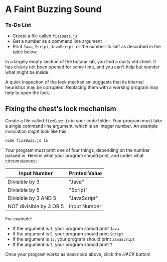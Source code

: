# A Faint Buzzing Sound

<div class="aside">
<h3>To-Do List</h3>
<ul>
  <li>Create a file called <code>fizzBuzz.js</code></li>
  <li>Get a number as a command line argument</li>
  <li>Print <code>Java</code>, <code>Script</code>, <code>JavaScript</code>, or the number its self as described in the table below.</li>
</ul>
</div>

In a largely empty section of the botany lab, you find a dusty old chest. It has clearly not been opened for some time, and you can't help but wonder what might be inside.

A quick inspection of the lock mechanism suggests that its internal heuristics may be corrupted. Replacing them with a working program may help to open the lock.

## Fixing the chest's lock mechanism

Create a file called `fizzBuzz.js` in your code folder. Your program must take a single command line argument, which is an integer number. An example invocation might look like this:

```bash
node fizzBuzz.js 15
```

Your program must print one of four things, depending on the number passed in. Here is what your program should print, and under what circumstances:

| Input Number | Printed Value |
| ------------ | ------------- |
| Divisible by 3          | "Java"          |
| Divisible by 5          | "Script"        |
| Divisible by 3 AND 5    | "JavaScript"    |
| NOT divisible by 3 OR 5 | Input Number |

For example:

* If the argument is `3`, your program should print `Java`
* If the argument is `5`, your program should print `Script`
* If the argument is `15`, your program should print `JavaScript`
* If the argument is `7`, your program should print `7`

Once your program works as described above, click the *HACK* button!
